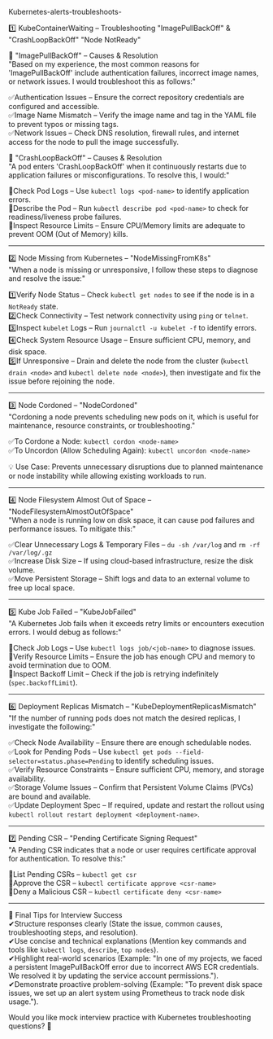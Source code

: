  Kubernetes-alerts-troubleshoots-



1️⃣ KubeContainerWaiting – Troubleshooting "ImagePullBackOff" & "CrashLoopBackOff" "Node NotReady"

🚨 "ImagePullBackOff" – Causes & Resolution  
"Based on my experience, the most common reasons for 'ImagePullBackOff' include authentication failures, incorrect image names, or network issues. I would troubleshoot this as follows:"  

✅Authentication Issues – Ensure the correct repository credentials are configured and accessible.  
✅Image Name Mismatch – Verify the image name and tag in the YAML file to prevent typos or missing tags.  
✅Network Issues – Check DNS resolution, firewall rules, and internet access for the node to pull the image successfully.  

🚨 "CrashLoopBackOff" – Causes & Resolution  
"A pod enters 'CrashLoopBackOff' when it continuously restarts due to application failures or misconfigurations. To resolve this, I would:"  

🔹Check Pod Logs – Use `kubectl logs <pod-name>` to identify application errors.  
🔹Describe the Pod – Run `kubectl describe pod <pod-name>` to check for readiness/liveness probe failures.  
🔹Inspect Resource Limits – Ensure CPU/Memory limits are adequate to prevent OOM (Out of Memory) kills.  

---

2️⃣ Node Missing from Kubernetes – "NodeMissingFromK8s"  
"When a node is missing or unresponsive, I follow these steps to diagnose and resolve the issue:"  

1️⃣Verify Node Status – Check `kubectl get nodes` to see if the node is in a `NotReady` state.  
2️⃣Check Connectivity – Test network connectivity using `ping` or `telnet`.  
3️⃣Inspect `kubelet` Logs – Run `journalctl -u kubelet -f` to identify errors.  
4️⃣Check System Resource Usage – Ensure sufficient CPU, memory, and disk space.  
5️⃣If Unresponsive – Drain and delete the node from the cluster (`kubectl drain <node>` and `kubectl delete node <node>`), then investigate and fix the issue before rejoining the node.  

---

3️⃣ Node Cordoned – "NodeCordoned"  
"Cordoning a node prevents scheduling new pods on it, which is useful for maintenance, resource constraints, or troubleshooting."  

✅To Cordone a Node: `kubectl cordon <node-name>`  
✅To Uncordon (Allow Scheduling Again): `kubectl uncordon <node-name>`  

💡 Use Case: Prevents unnecessary disruptions due to planned maintenance or node instability while allowing existing workloads to run.  

---

4️⃣ Node Filesystem Almost Out of Space – "NodeFilesystemAlmostOutOfSpace"  
"When a node is running low on disk space, it can cause pod failures and performance issues. To mitigate this:"  

✅Clear Unnecessary Logs & Temporary Files – `du -sh /var/log` and `rm -rf /var/log/.gz`  
✅Increase Disk Size – If using cloud-based infrastructure, resize the disk volume.  
✅Move Persistent Storage – Shift logs and data to an external volume to free up local space.  

---

5️⃣ Kube Job Failed – "KubeJobFailed"  
"A Kubernetes Job fails when it exceeds retry limits or encounters execution errors. I would debug as follows:"  

🔹Check Job Logs – Use `kubectl logs job/<job-name>` to diagnose issues.  
🔹Verify Resource Limits – Ensure the job has enough CPU and memory to avoid termination due to OOM.  
🔹Inspect Backoff Limit – Check if the job is retrying indefinitely (`spec.backoffLimit`).  

---

6️⃣ Deployment Replicas Mismatch – "KubeDeploymentReplicasMismatch"  
"If the number of running pods does not match the desired replicas, I investigate the following:"  

✅Check Node Availability – Ensure there are enough schedulable nodes.  
✅Look for Pending Pods – Use `kubectl get pods --field-selector=status.phase=Pending` to identify scheduling issues.  
✅Verify Resource Constraints – Ensure sufficient CPU, memory, and storage availability.  
✅Storage Volume Issues – Confirm that Persistent Volume Claims (PVCs) are bound and available.  
✅Update Deployment Spec – If required, update and restart the rollout using `kubectl rollout restart deployment <deployment-name>`.  

---

7️⃣ Pending CSR – "Pending Certificate Signing Request"  
"A Pending CSR indicates that a node or user requires certificate approval for authentication. To resolve this:"  

🔹List Pending CSRs – `kubectl get csr`  
🔹Approve the CSR – `kubectl certificate approve <csr-name>`  
🔹Deny a Malicious CSR – `kubectl certificate deny <csr-name>`  

---

🔹 Final Tips for Interview Success  
✔Structure responses clearly (State the issue, common causes, troubleshooting steps, and resolution).  
✔Use concise and technical explanations (Mention key commands and tools like `kubectl logs`, `describe`, `top nodes`).  
✔Highlight real-world scenarios (Example: "In one of my projects, we faced a persistent ImagePullBackOff error due to incorrect AWS ECR credentials. We resolved it by updating the service account permissions.").  
✔Demonstrate proactive problem-solving (Example: "To prevent disk space issues, we set up an alert system using Prometheus to track node disk usage.").  

Would you like mock interview practice with Kubernetes troubleshooting questions? 🚀
